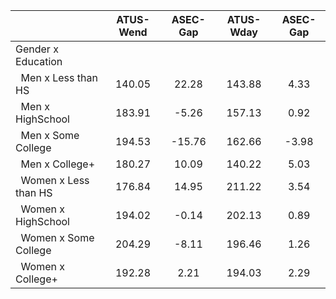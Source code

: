 
|                      |    ATUS-Wend |     ASEC-Gap |    ATUS-Wday |     ASEC-Gap |
| -------------------- | :----------: | :----------: | :----------: | :----------: |
| Gender x Education   |              |              |              |              |
| &nbsp;&nbsp;Men x Less than HS |       140.05 |        22.28 |       143.88 |         4.33 |
| &nbsp;&nbsp;Men x HighSchool |       183.91 |        -5.26 |       157.13 |         0.92 |
| &nbsp;&nbsp;Men x Some College |       194.53 |       -15.76 |       162.66 |        -3.98 |
| &nbsp;&nbsp;Men x College+ |       180.27 |        10.09 |       140.22 |         5.03 |
| &nbsp;&nbsp;Women x Less than HS |       176.84 |        14.95 |       211.22 |         3.54 |
| &nbsp;&nbsp;Women x HighSchool |       194.02 |        -0.14 |       202.13 |         0.89 |
| &nbsp;&nbsp;Women x Some College |       204.29 |        -8.11 |       196.46 |         1.26 |
| &nbsp;&nbsp;Women x College+ |       192.28 |         2.21 |       194.03 |         2.29 |

